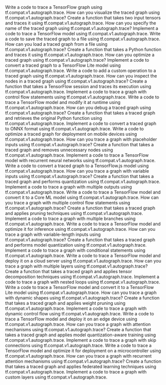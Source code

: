 Write a code to trace a TensorFlow graph using tf.compat.v1.autograph.trace.
How can you visualize the traced graph using tf.compat.v1.autograph.trace?
Create a function that takes two input tensors and traces it using tf.compat.v1.autograph.trace.
How can you specify the name of the traced graph using tf.compat.v1.autograph.trace?
Implement a code to trace a TensorFlow model using tf.compat.v1.autograph.trace.
Write a code to save the traced graph to a file using tf.compat.v1.autograph.trace.
How can you load a traced graph from a file using tf.compat.v1.autograph.trace?
Create a function that takes a Python function and traces it using tf.compat.v1.autograph.trace.
How can you optimize a traced graph using tf.compat.v1.autograph.trace?
Implement a code to convert a traced graph to a TensorFlow Lite model using tf.compat.v1.autograph.trace.
Write a code to add a custom operation to a traced graph using tf.compat.v1.autograph.trace.
How can you inspect the nodes in a traced graph using tf.compat.v1.autograph.trace?
Create a function that takes a TensorFlow session and traces its execution using tf.compat.v1.autograph.trace.
Implement a code to trace a graph with control flow statements using tf.compat.v1.autograph.trace.
Write a code to trace a TensorFlow model and modify it at runtime using tf.compat.v1.autograph.trace.
How can you debug a traced graph using tf.compat.v1.autograph.trace?
Create a function that takes a traced graph and retrieves the original Python function using tf.compat.v1.autograph.trace.
Implement a code to convert a traced graph to ONNX format using tf.compat.v1.autograph.trace.
Write a code to optimize a traced graph for deployment on mobile devices using tf.compat.v1.autograph.trace.
How can you trace a graph with placeholder inputs using tf.compat.v1.autograph.trace?
Create a function that takes a traced graph and removes unnecessary nodes using tf.compat.v1.autograph.trace.
Implement a code to trace a TensorFlow model with recurrent neural networks using tf.compat.v1.autograph.trace.
Write a code to convert a traced graph to a TensorFlow.js model using tf.compat.v1.autograph.trace.
How can you trace a graph with variable inputs using tf.compat.v1.autograph.trace?
Create a function that takes a traced graph and performs quantization using tf.compat.v1.autograph.trace.
Implement a code to trace a graph with multiple outputs using tf.compat.v1.autograph.trace.
Write a code to trace a TensorFlow model and convert it to a Core ML model using tf.compat.v1.autograph.trace.
How can you trace a graph with multiple control flow statements using tf.compat.v1.autograph.trace?
Create a function that takes a traced graph and applies pruning techniques using tf.compat.v1.autograph.trace.
Implement a code to trace a graph with multiple branches using tf.compat.v1.autograph.trace.
Write a code to trace a TensorFlow model and optimize it for inference using tf.compat.v1.autograph.trace.
How can you trace a graph with variable-length inputs using tf.compat.v1.autograph.trace?
Create a function that takes a traced graph and performs model quantization using tf.compat.v1.autograph.trace.
Implement a code to trace a graph with conditional statements using tf.compat.v1.autograph.trace.
Write a code to trace a TensorFlow model and deploy it on a cloud server using tf.compat.v1.autograph.trace.
How can you trace a graph with multiple layers using tf.compat.v1.autograph.trace?
Create a function that takes a traced graph and applies tensor decomposition techniques using tf.compat.v1.autograph.trace.
Implement a code to trace a graph with nested loops using tf.compat.v1.autograph.trace.
Write a code to trace a TensorFlow model and convert it to a TensorFlow Lite model using tf.compat.v1.autograph.trace.
How can you trace a graph with dynamic shapes using tf.compat.v1.autograph.trace?
Create a function that takes a traced graph and applies weight pruning using tf.compat.v1.autograph.trace.
Implement a code to trace a graph with dynamic control flow using tf.compat.v1.autograph.trace.
Write a code to trace a TensorFlow model and deploy it on an edge device using tf.compat.v1.autograph.trace.
How can you trace a graph with attention mechanisms using tf.compat.v1.autograph.trace?
Create a function that takes a traced graph and applies model quantization-aware training using tf.compat.v1.autograph.trace.
Implement a code to trace a graph with skip connections using tf.compat.v1.autograph.trace.
Write a code to trace a TensorFlow model and optimize it for deployment on a microcontroller using tf.compat.v1.autograph.trace.
How can you trace a graph with recurrent attention mechanisms using tf.compat.v1.autograph.trace?
Create a function that takes a traced graph and applies federated learning techniques using tf.compat.v1.autograph.trace.
Implement a code to trace a graph with custom layers using tf.compat.v1.autograph.trace.